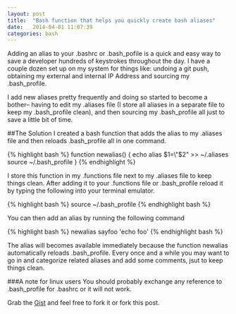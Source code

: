 ```yaml
---
layout: post
title:  "Bash function that helps you quickly create bash aliases"
date:   2014-04-01 11:07:39
categories: bash
---
```


Adding an alias to your .bashrc or .bash_pofile is a quick and easy way to save a developer hundreds of keystrokes throughout the day. I have a couple dozen set up on my system for things like: undoing a git push, obtaining my external and internal IP Address and sourcing my .bash_profile. 

I add new aliases pretty frequently and doing so started to become a bother– having to edit my .aliases file (I store all aliases in a separate file to keep my .bash_profile clean), and then sourcing my .bash_profile all just to save a little bit of time. 

##The Solution
I created a bash function that adds the alias to my .aliases file and then reloads .bash_profile all in one command. 

{% highlight bash %}
function newalias() {
	echo alias $1=\"$2\" >> ~/.aliases
	source ~/.bash_profile
}
{% endhighlight %}

I store this function in my .functions file next to my .aliases file to keep things clean. After adding it to your .functions file or .bash_profile reload it by typing the following into your terminal emulator. 

{% highlight bash %}
source ~/.bash_profile
{% endhighlight bash %}

You can then add an alias by running the following command

{% highlight bash %}
newalias sayfoo 'echo foo'
{% endhighlight bash %}

The alias will becomes available immediately because the function newalias automatically reloads .bash_profile. Every once and a while you may want to go in and categorize related aliases and add some comments, jsut to keep things clean.

###A note for linux users
You should probably exchange any reference to .bash_profile for .bashrc or it will not work.

Grab the [Gist][theGist] and feel free to fork it or fork this post.

[theGist]:    https://gist.github.com/connormckelvey/9275367
